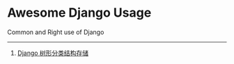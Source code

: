 # Awesome Django Usage 

Common and Right use of Django

<hr>

1. [Django 树形分类结构存储](https://bob.36deep.com/django-tree-storage)


